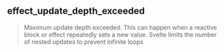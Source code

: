 ## effect_update_depth_exceeded

> Maximum update depth exceeded. This can happen when a reactive block or effect repeatedly sets a new value. Svelte limits the number of nested updates to prevent infinite loops